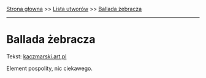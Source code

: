 [Strona głowna](../index.md) >> [Lista utworów](../list.md) >> [Ballada żebracza](69.md)

---

# Ballada żebracza

Tekst: [kaczmarski.art.pl](https://www.kaczmarski.art.pl/tworczosc/wiersze/ballada-zebracza/)

Element pospolity, nic ciekawego.